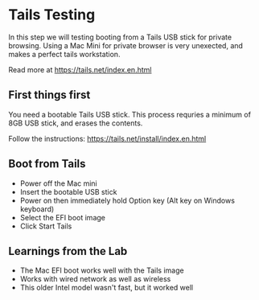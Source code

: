# Tails Testing
In this step we will testing booting from a Tails USB stick for private browsing. Using a Mac Mini for private browser is very unexected, and makes a perfect tails workstation.

Read more at https://tails.net/index.en.html

## First things first
You need a bootable Tails USB stick. This process requries a minimum of 8GB USB stick, and erases the contents.

Follow the instructions: https://tails.net/install/index.en.html

## Boot from Tails
- Power off the Mac mini
- Insert the bootable USB stick
- Power on then immediately hold Option key (Alt key on Windows keyboard)
- Select the EFI boot image
- Click Start Tails

## Learnings from the Lab
- The Mac EFI boot works well with the Tails image
- Works with wired network as well as wireless
- This older Intel model wasn't fast, but it worked well
